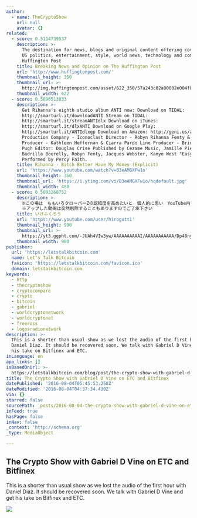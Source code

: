 ```yaml
---
author:
  - name: TheCryptoShow
    url: null
    avatar: {}
related:
  - score: 0.5114739537
    description: >-
      The destination for news, blogs and original content offering coverage of
      US politics, entertainment, style, world news, technology and comedy -
      Huffington Post
    title: Breaking News and Opinion on The Huffington Post
    url: 'http://www.huffingtonpost.com/'
    thumbnail_height: 350
    thumbnail_url: >-
      http://img.huffingtonpost.com/asset/622_350/57a243c02a00002e004f82bb.jpeg?cache=vstde1wxzw
    thumbnail_width: 622
  - score: 0.5096513033
    description: >-
      Get Rihanna's eighth studio album ANTI now: Download on TIDAL:
      http://smarturl.it/downloadANTI Stream on TIDAL:
      http://smarturl.it/streamANTIdlx Download on iTunes:
      http://smarturl.it/dlxANTI Download on Google Play:
      http://smarturl.it/ANTIdlxgp Download on Amazon: http://geni.us/amzANTI
      Production Company - Iconoclast Director - Robyn Rihanna Fenty & MegaForce
      Producer - Kathleen Heffernan & Ciarra Pardo Line Producer - Bridgitte
      Pugh Editor: Douglas Crise Published by Cezame Music, Jamille Pierre,
      Badrilla Bourelly, Robyn Fenty, Jacques Webster, Kanye West "Easy to Love"
      Performed by Percy Faith.
    title: Rihanna - Bitch Better Have My Money (Explicit)
    url: 'https://www.youtube.com/watch?v=B3eAMGXFw1o'
    thumbnail_height: 360
    thumbnail_url: 'https://i.ytimg.com/vi/B3eAMGXFw1o/hqdefault.jpg'
    thumbnail_width: 480
  - score: 0.5093268752
    description: >-
      ※この場は　ももいろクローバーZの認知度を高めたいと　個人的に思い　YouTube内で制作してるチャンネルであることをご了承下さい
      ※アップした動画は突然削除することもありますのでご了承下さい
    title: いけふくろう
    url: 'https://www.youtube.com/user/hirogutti'
    thumbnail_height: 900
    thumbnail_url: >-
      https://yt3.ggpht.com/-JUAh4VIw3yw/AAAAAAAAAAI/AAAAAAAAAAA/Dp48nyc1uOg/s900-c-k-no-rj-c0xffffff/photo.jpg
    thumbnail_width: 900
publisher:
  url: 'https://letstalkbitcoin.com'
  name: Let's Talk Bitcoin
  favicon: 'https://letstalkbitcoin.com/favicon.ico'
  domain: letstalkbitcoin.com
keywords:
  - http
  - thecryptoshow
  - cryptocompare
  - crypto
  - bitcoin
  - gabriel
  - worldcryptonetwork
  - worldcryptonet
  - freeross
  - logosradionetwork
description: >-
  This is a shorter than usual show as we lost the audio of the first hour with
  Daniel Diaz. It should be recovered soon. We talk with Gabriel D Vine and get
  his take on Bitfinex and ETC.
inLanguage: en
app_links: []
isBasedOnUrl: >-
  https://letstalkbitcoin.com/blog/post/the-crypto-show-with-gabriel-d-vine-on-etc-and-bitfinex
title: The Crypto Show with Gabriel D Vine on ETC and Bitfinex
datePublished: '2016-08-04T05:45:53.258Z'
dateModified: '2016-08-04T04:37:34.430Z'
via: {}
starred: false
sourcePath: _posts/2016-08-04-the-crypto-show-with-gabriel-d-vine-on-etc-and-bitfinex.md
inFeed: true
hasPage: false
inNav: false
_context: 'http://schema.org'
_type: MediaObject

---
```

<article style=""><h1>The Crypto Show with Gabriel D Vine on ETC and Bitfinex</h1><p>This is a shorter than usual show as we lost the audio of the first hour with Daniel Diaz. It should be recovered soon. We talk with Gabriel D Vine and get his take on Bitfinex and ETC.</p><img src="https://letstalkbitcoin.com/files/blogs/1878-1c58a535971cab61355469c67c008b026d910a9aed3f0c8d98ca7bc9fcc9aea6.jpg" /></article>